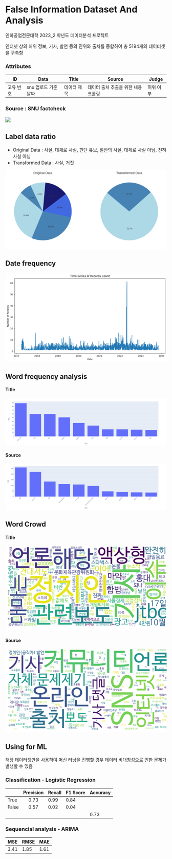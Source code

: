 # False Information Dataset And Analysis

인하공업전문대학 2023_2 학년도 데이터분석 프로젝트

인터넷 상의 허위 정보, 기사, 발언 등의 진위와 출처를 종합하여 총 5194개의 데이터셋을 구축함

### Attributes

| ID        | Data                 | Title       | Source                              | Judge     |
| --------- | -------------------- | ----------- | ----------------------------------- | --------- |
| 고유 번호 | snu 업로드 기준 날짜 | 데이터 제목 | 데이터 출처 추출을 위한 내용 크롤링 | 허위 여부 | 
### Source : SNU factcheck

![](img1.png)

## Label data ratio

- Original Data : 사실, 대체로 사실, 판단 유보, 절반의 사실, 대체로 사실 아님, 전혀 사실 아님
- Transformed Data : 사실, 거짓

![](content/judge_pie.png)
## Date frequency

![](content/sequence_line.png)

## Word frequency analysis


#### Title
![](content/title_bar.png)
#### Source
![](content/source_bar.png)
## Word Crowd

#### Title
![](content/title_wc.png)
#### Source
![](content/source_wc.png)
## Using for ML

해당 데이터셋만을 사용하여 머신 러닝을 진행할 경우 데이터 비대칭성으로 인한 문제가 발생할 수 있음
### Classification - Logistic Regression

|       | Precision | Recall | F1 Score | Accuracy |
| ----- |:---------:| ------ | -------- | -------- |
| True  |   0.73    | 0.99   | 0.84     |          |
| False |   0.57    | 0.02   | 0.04     |          |
|       |           |        |          | 0.73     | 

### Sequencial analysis - ARIMA

| MSE  | RMSE | MAE  |
| ---- | ---- | ---- |
| 3.41 | 1.85 | 1.61 | 


